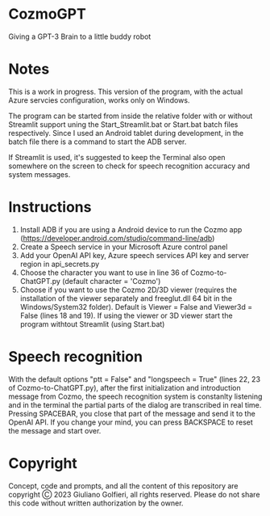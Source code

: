 # CozmoGPT
 Giving a GPT-3 Brain to a little buddy robot

 # Notes
 This is a work in progress.
 This version of the program, with the actual Azure servcies configuration, works only on Windows.

 The program can be started from inside the relative folder with or without Streamlit support uning the Start_Streamlit.bat or Start.bat batch files respectively. Since I used an Android tablet during development, in the batch file there is a command to start the ADB server.

 If Streamlit is used, it's suggested to keep the Terminal also open somewhere on the screen to check for speech recognition accuracy and system messages.

# Instructions
 1) Install ADB if you are using a Android device to run the Cozmo app (https://developer.android.com/studio/command-line/adb)
 2) Create a Speech service in your Microsoft Azure control panel
 3) Add your OpenAI API key, Azure speech services API key and server region in api_secrets.py
 4) Choose the character you want to use in line 36 of Cozmo-to-ChatGPT.py (default character = 'Cozmo')
 5) Choose if you want to use the Cozmo 2D/3D viewer (requires the installation of the viewer separately and freeglut.dll 64 bit in the Windows/System32 folder). Default is Viewer = False and Viewer3d = False (lines 18 and 19). If using the viewer or 3D viewer start the program withtout Streamlit (using Start.bat)

# Speech recognition
 With the default options "ptt = False" and "longspeech = True" (lines 22, 23 of Cozmo-to-ChatGPT.py), after the first initialization and introduction message from Cozmo, the speech recognition system is constanlty listening and in the terminal the partial parts of the dialog are transcribed in real time. Pressing SPACEBAR, you close that part of the message and send it to the OpenAI API. If you change your mind, you can press BACKSPACE to reset the message and start over.

# Copyright
 Concept, code and prompts, and all the content of this repository are copyright Ⓒ 2023 Giuliano Golfieri, all rights reserved.
 Please do not share this code without written authorization by the owner.
